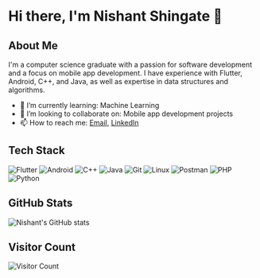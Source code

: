 # Hi there, I'm Nishant Shingate 👋

## About Me

I'm a computer science graduate with a passion for software development and a focus on mobile app development. I have experience with Flutter, Android, C++, and Java, as well as expertise in data structures and algorithms.

- 🌱 I’m currently learning:  Machine Learning
- 🤝 I’m looking to collaborate on: Mobile app development projects
- 📫 How to reach me: [Email](nishantks121@gmail.com), [LinkedIn](https://www.linkedin.com/in/nishant0073/)

## Tech Stack

![Flutter](https://img.shields.io/badge/-Flutter-02569B?style=flat&logo=flutter&logoColor=white)
![Android](https://img.shields.io/badge/-Android-3DDC84?style=flat&logo=android&logoColor=white)
![C++](https://img.shields.io/badge/-C++-00599C?style=flat&logo=c%2B%2B&logoColor=white)
![Java](https://img.shields.io/badge/-Java-007396?style=flat&logo=java&logoColor=white)
![Git](https://img.shields.io/badge/-Git-F05032?style=flat&logo=git&logoColor=white)
![Linux](https://img.shields.io/badge/-Linux-FCC624?style=flat&logo=linux&logoColor=black)
![Postman](https://img.shields.io/badge/-Postman-FF6C37?style=flat&logo=postman&logoColor=white)
![PHP](https://img.shields.io/badge/-PHP-777BB4?style=flat&logo=php&logoColor=white)
![Python](https://img.shields.io/badge/-Python-3776AB?style=flat&logo=python&logoColor=white)

## GitHub Stats

![Nishant's GitHub stats](https://github-readme-stats.vercel.app/api?username=Nishant0073&show_icons=true&theme=radical)

## Visitor Count

![Visitor Count](https://profile-counter.glitch.me/Nishant0073/count.svg)

